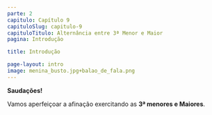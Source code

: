 ```yaml
---
parte: 2
capitulo: Capítulo 9
capituloSlug: capitulo-9
capituloTitulo: Alternância entre 3ª Menor e Maior
pagina: Introdução

title: Introdução

page-layout: intro
image: menina_busto.jpg+balao_de_fala.png
---
```


**Saudações!** 

Vamos aperfeiçoar a afinação exercitando as **3ª menores e Maiores**.

